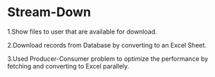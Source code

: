 # Stream-Down
1.Show files to user that are available for download.

2.Download records from Database by converting to an Excel Sheet.

3.Used Producer-Consumer problem to optimize the performance by fetching and converting to Excel parallely.
